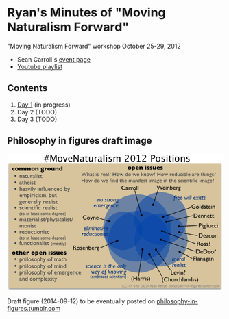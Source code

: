 Ryan's Minutes of "Moving Naturalism Forward"
================================================================================

"Moving Naturalism Forward" workshop October 25-29, 2012

-   Sean Carroll's [event page](http://preposterousuniverse.com/naturalism2012/)
-   [Youtube playlist](https://www.youtube.com/watch?v=Ju4C_ITlBsU&list=PLrxfgDEc2NxYQuZ5T6CSdS8uafdh0kmDL)


Contents
--------------------------------------------------------------------------------

1.  [Day 1](day1.html)   (in progress)
1.  Day 2   (TODO)
1.  Day 3   (TODO)


Philosophy in figures draft image
--------------------------------------------------------------------------------

<img src="img/move-naturalism-2012-positions.png" alt="Move Naturalism Forward 2012 positions" title="draft" width="700"/>

Draft figure (2014-09-12) to be eventually posted on [philosophy-in-figures.tumblr.com](http://philosophy-in-figures.tumblr.com/)


